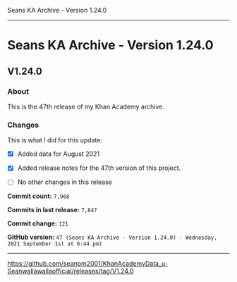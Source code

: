 Seans KA Archive - Version 1.24.0 

***

# Seans KA Archive - Version 1.24.0

## V1.24.0

### About

This is the 47th release of my Khan Academy archive. <!-- This is a follow-up to the first September 2021 monthly release. !-->

### Changes

This is what I did for this update:

<!-- > * Deleted all `IGNORE.md` files for July 2021 (deleted `93` `IGNORE.md` files) !-->

- [x] Added data for August 2021

- [x] Added release notes for the 47th version of this project.

- [ ] No other changes in this release

**Commit count:** `7,968`

**Commits in last release:** `7,847`

**Commit change:** `121`

**GitHub version:** `47 (Seans KA Archive - Version 1.24.0) - Wednesday, 2021 September 1st at 6:44 pm)`

***

https://github.com/seanpm2001/KhanAcademyData_u-Seanwallawallaofficial/releases/tag/V1.24.0


